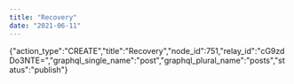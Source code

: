 ```yaml
---
title: "Recovery"
date: "2021-06-11"
---
```


{"action\_type":"CREATE","title":"Recovery","node\_id":751,"relay\_id":"cG9zdDo3NTE=","graphql\_single\_name":"post","graphql\_plural\_name":"posts","status":"publish"}
